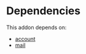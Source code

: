 # Dependencies

This addon depends on:

- [account](../../odoo-bringout-oca-ocb-account)
- [mail](../../odoo-bringout-oca-ocb-mail)

